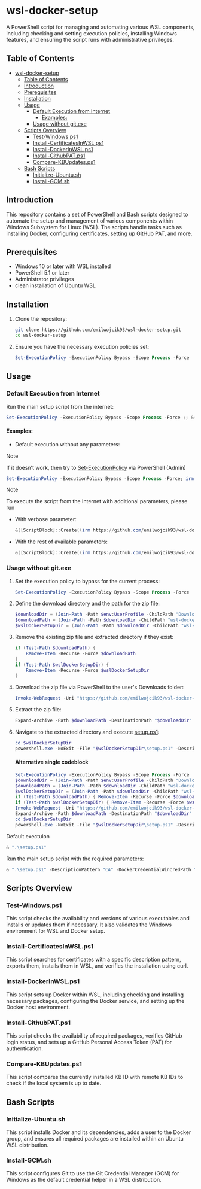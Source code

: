 # wsl-docker-setup

A PowerShell script for managing and automating various WSL components, including checking and setting execution policies, installing Windows features, and ensuring the script runs with administrative privileges.

## Table of Contents

- [wsl-docker-setup](#wsl-docker-setup)
  - [Table of Contents](#table-of-contents)
  - [Introduction](#introduction)
  - [Prerequisites](#prerequisites)
  - [Installation](#installation)
  - [Usage](#usage)
    - [Default Execution from Internet](#default-execution-from-internet)
      - [Examples:](#examples)
    - [Usage without git.exe](#usage-without-gitexe)
  - [Scripts Overview](#scripts-overview)
    - [Test-Windows.ps1](#test-windowsps1)
    - [Install-CertificatesInWSL.ps1](#install-certificatesinwslps1)
    - [Install-DockerInWSL.ps1](#install-dockerinwslps1)
    - [Install-GithubPAT.ps1](#install-githubpatps1)
    - [Compare-KBUpdates.ps1](#compare-kbupdatesps1)
  - [Bash Scripts](#bash-scripts)
    - [Initialize-Ubuntu.sh](#initialize-ubuntush)
    - [Install-GCM.sh](#install-gcmsh)

## Introduction

This repository contains a set of PowerShell and Bash scripts designed to automate the setup and management of various components within Windows Subsystem for Linux (WSL). The scripts handle tasks such as installing Docker, configuring certificates, setting up GitHub PAT, and more.

## Prerequisites

- Windows 10 or later with WSL installed
- PowerShell 5.1 or later
- Administrator privileges
- clean installation of Ubuntu WSL

## Installation

1. Clone the repository:
    ```sh
    git clone https://github.com/emilwojcik93/wsl-docker-setup.git
    cd wsl-docker-setup
    ```

2. Ensure you have the necessary execution policies set:
    ```ps1
    Set-ExecutionPolicy -ExecutionPolicy Bypass -Scope Process -Force
    ```

## Usage

### Default Execution from Internet

Run the main setup script from the internet:
```ps1
Set-ExecutionPolicy -ExecutionPolicy Bypass -Scope Process -Force ;; &([ScriptBlock]::Create((irm https://github.com/emilwojcik93/wsl-docker-setup/releases/latest/download/start.ps1)))
```

#### Examples:

- Default execution without any parameters:
> [!NOTE]
> If it doesn't work, then try to [Set-ExecutionPolicy](https://learn.microsoft.com/en-us/powershell/module/microsoft.powershell.security/set-executionpolicy?view=powershell-7.4) via PowerShell (Admin)
   ```powershell
   Set-ExecutionPolicy -ExecutionPolicy Bypass -Scope Process -Force; irm https://github.com/emilwojcik93/wsl-docker-setup/releases/latest/download/start.ps1 | iex
   ```
> [!NOTE]
> To execute the script from the Internet with additional parameters, please run
- With verbose parameter:
    ```ps1
    &([ScriptBlock]::Create((irm https://github.com/emilwojcik93/wsl-docker-setup/releases/latest/download/start.ps1))) -Verbose
    ```

- With the rest of available parameters:
    ```ps1
    &([ScriptBlock]::Create((irm https://github.com/emilwojcik93/wsl-docker-setup/releases/latest/download/start.ps1))) -DescriptionPattern "Example Cert Pattern" -DockerCredentialWincredPath "path\to\docker-credential-wincred.exe" -SkipInitTest -Verbose
    ```

### Usage without git.exe

1. Set the execution policy to bypass for the current process:
    ````ps1
    Set-ExecutionPolicy -ExecutionPolicy Bypass -Scope Process -Force
    ````

2. Define the download directory and the path for the zip file:
    ````ps1
    $downloadDir = (Join-Path -Path $env:UserProfile -ChildPath "Downloads")
    $downloadPath = (Join-Path -Path $downloadDir -ChildPath "wsl-docker-setup.zip")
    $wslDockerSetupDir = (Join-Path -Path $downloadDir -ChildPath "wsl-docker-setup-main")
    ````

3. Remove the existing zip file and extracted directory if they exist:
    ````ps1
    if (Test-Path $downloadPath) {
        Remove-Item -Recurse -Force $downloadPath
    }
    if (Test-Path $wslDockerSetupDir) {
        Remove-Item -Recurse -Force $wslDockerSetupDir
    }
    ````

4. Download the zip file via PowerShell to the user's Downloads folder:
    ````ps1
    Invoke-WebRequest -Uri "https://github.com/emilwojcik93/wsl-docker-setup/archive/refs/heads/main.zip" -OutFile $downloadPath
    ````

5. Extract the zip file:
    ````ps1
    Expand-Archive -Path $downloadPath -DestinationPath "$downloadDir"
    ````

6. Navigate to the extracted directory and execute [setup.ps1](http://_vscodecontentref_/0):
    ````ps1
    cd $wslDockerSetupDir
    powershell.exe -NoExit -File "$wslDockerSetupDir\setup.ps1" -DescriptionPattern 'Example Cert Pattern' -DockerCredentialWincredPath (Join-Path -Path $env:OneDrive -ChildPath ".example\docker-credential-wincred.exe") -SkipInitTest -Verbose
    ````

    #### Alternative single codeblock
    
    ````ps1
    Set-ExecutionPolicy -ExecutionPolicy Bypass -Scope Process -Force
    $downloadDir = (Join-Path -Path $env:UserProfile -ChildPath "Downloads")
    $downloadPath = (Join-Path -Path $downloadDir -ChildPath "wsl-docker-setup.zip")
    $wslDockerSetupDir = (Join-Path -Path $downloadDir -ChildPath "wsl-docker-setup-main")
    if (Test-Path $downloadPath) { Remove-Item -Recurse -Force $downloadPath }
    if (Test-Path $wslDockerSetupDir) { Remove-Item -Recurse -Force $wslDockerSetupDir }
    Invoke-WebRequest -Uri "https://github.com/emilwojcik93/wsl-docker-setup/archive/refs/heads/main.zip" -OutFile $downloadPath
    Expand-Archive -Path $downloadPath -DestinationPath "$downloadDir"
    cd $wslDockerSetupDir
    powershell.exe -NoExit -File "$wslDockerSetupDir\setup.ps1" -DescriptionPattern 'Example Cert Pattern' -DockerCredentialWincredPath (Join-Path -Path $env:OneDrive -ChildPath ".example\docker-credential-wincred.exe") -SkipInitTest -Verbose
    ````

Default exectuion
```ps1
& ".\setup.ps1"
```

Run the main setup script with the required parameters:
```ps1
& ".\setup.ps1" -DescriptionPattern "CA" -DockerCredentialWincredPath "path\to\docker-credential-wincred.exe" -Verbose
```

## Scripts Overview

### Test-Windows.ps1

This script checks the availability and versions of various executables and installs or updates them if necessary. It also validates the Windows environment for WSL and Docker setup.

### Install-CertificatesInWSL.ps1

This script searches for certificates with a specific description pattern, exports them, installs them in WSL, and verifies the installation using curl.

### Install-DockerInWSL.ps1

This script sets up Docker within WSL, including checking and installing necessary packages, configuring the Docker service, and setting up the Docker host environment.

### Install-GithubPAT.ps1

This script checks the availability of required packages, verifies GitHub login status, and sets up a GitHub Personal Access Token (PAT) for authentication.

### Compare-KBUpdates.ps1

This script compares the currently installed KB ID with remote KB IDs to check if the local system is up to date.

## Bash Scripts

### Initialize-Ubuntu.sh

This script installs Docker and its dependencies, adds a user to the Docker group, and ensures all required packages are installed within an Ubuntu WSL distribution.

### Install-GCM.sh

This script configures Git to use the Git Credential Manager (GCM) for Windows as the default credential helper in a WSL distribution.
